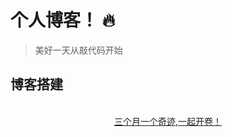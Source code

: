 # 个人博客！ 🔥

>美好一天从敲代码开始

## 博客搭建

<br/>
<div align="center">
    <a href="https://github.com/2019zah/2019zah.github.io">三个月一个奇迹,一起开卷！</a>
</div>
<br/>  

   
